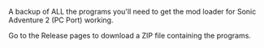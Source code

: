 A backup of ALL the programs you'll need to get the mod loader for Sonic Adventure 2 (PC Port) working. 

Go to the Release pages to download a ZIP file containing the programs.
